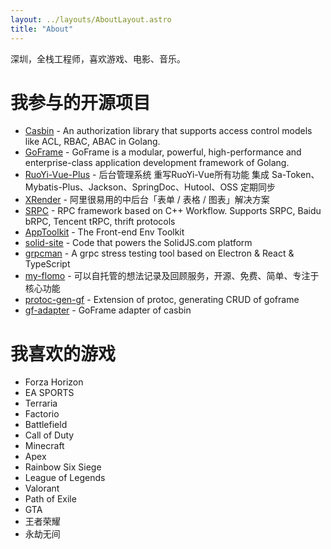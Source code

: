 ```yaml
---
layout: ../layouts/AboutLayout.astro
title: "About"
---
```


深圳，全栈工程师，喜欢游戏、电影、音乐。

# 我参与的开源项目
- [Casbin](https://github.com/casbin/casbin) - An authorization library that supports access control models like ACL, RBAC, ABAC in Golang.
- [GoFrame](https://github.com/gogf/gf) - GoFrame is a modular, powerful, high-performance and enterprise-class application development framework of Golang.
- [RuoYi-Vue-Plus](https://gitee.com/dromara/RuoYi-Vue-Plus) - 后台管理系统 重写RuoYi-Vue所有功能 集成 Sa-Token、Mybatis-Plus、Jackson、SpringDoc、Hutool、OSS 定期同步
- [XRender](https://github.com/alibaba/x-render) - 阿里很易用的中后台「表单 / 表格 / 图表」解决方案
- [SRPC](https://github.com/sogou/srpc) - RPC framework based on C++ Workflow. Supports SRPC, Baidu bRPC, Tencent tRPC, thrift protocols
- [AppToolkit](https://github.com/apptools-lab/AppToolkit) - The Front-end Env Toolkit
- [solid-site](https://github.com/solidjs/solid-site) - Code that powers the SolidJS.com platform
- [grpcman](https://github.com/grpcman/grpcman) - A grpc stress testing tool based on Electron & React & TypeScript
- [my-flomo](https://github.com/jerryshell/my-flomo-server) - 可以自托管的想法记录及回顾服务，开源、免费、简单、专注于核心功能
- [protoc-gen-gf](https://github.com/zcyc/protoc-gen-gf) - Extension of protoc, generating CRUD of goframe
- [gf-adapter](https://github.com/zcyc/gf-adapter) - GoFrame adapter of casbin

# 我喜欢的游戏
- Forza Horizon
- EA SPORTS
- Terraria
- Factorio
- Battlefield
- Call of Duty
- Minecraft
- Apex
- Rainbow Six Siege
- League of Legends
- Valorant
- Path of Exile
- GTA
- 王者荣耀
- 永劫无间
